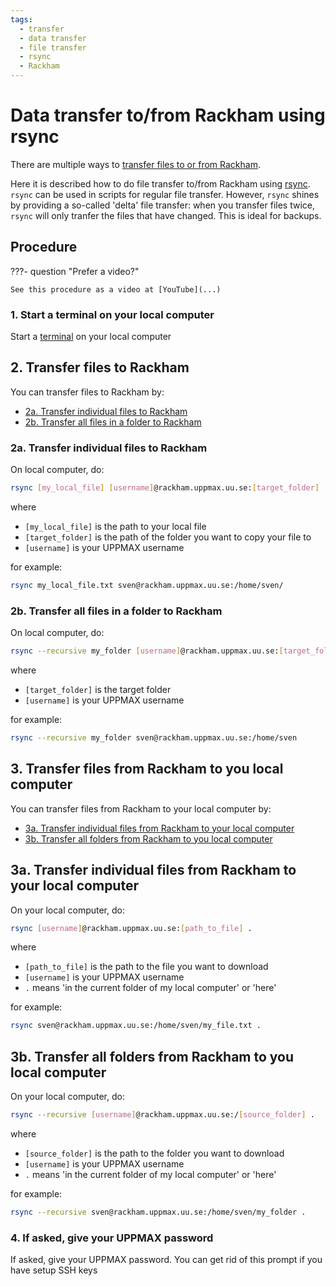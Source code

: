 ```yaml
---
tags:
  - transfer
  - data transfer
  - file transfer
  - rsync
  - Rackham
---
```


# Data transfer to/from Rackham using rsync

There are multiple ways to [transfer files to or from Rackham](../cluster_guides/transfer_rackham.md).

Here it is described how to do file transfer to/from Rackham
using [rsync](../software/rsync.md).
`rsync` can be used in scripts for regular file transfer.
However, `rsync` shines by providing a so-called 'delta' file transfer:
when you transfer files twice, `rsync` will only tranfer the files that have
changed. This is ideal for backups.

## Procedure

???- question "Prefer a video?"

    See this procedure as a video at [YouTube](...)

### 1. Start a terminal on your local computer

Start a [terminal](../software/terminal.md) on your local computer

## 2. Transfer files to Rackham

You can transfer files to Rackham by:

- [2a. Transfer individual files to Rackham](#2a-transfer-individual-files-to-rackham)
- [2b. Transfer all files in a folder to Rackham](#2b-transfer-all-files-in-a-folder-to-rackham)

### 2a. Transfer individual files to Rackham

On local computer, do:

```bash
rsync [my_local_file] [username]@rackham.uppmax.uu.se:[target_folder]
```

where

- `[my_local_file]` is the path to your local file
- `[target_folder]` is the path of the folder you want to copy your file to
- `[username]` is your UPPMAX username

for example:

```bash
rsync my_local_file.txt sven@rackham.uppmax.uu.se:/home/sven/
```

### 2b. Transfer all files in a folder to Rackham

On local computer, do:

```bash
rsync --recursive my_folder [username]@rackham.uppmax.uu.se:[target_folder]
```

where

- `[target_folder]` is the target folder  
- `[username]` is your UPPMAX username

for example:

```bash
rsync --recursive my_folder sven@rackham.uppmax.uu.se:/home/sven
```

## 3. Transfer files from Rackham to you local computer

You can transfer files from Rackham to your local computer by:

- [3a. Transfer individual files from Rackham to your local computer](#3a-transfer-individual-files-from-rackham-to-your-local-computer)
- [3b. Transfer all folders from Rackham to you local computer](#3b-transfer-all-folders-from-rackham-to-you-local-computer)

## 3a. Transfer individual files from Rackham to your local computer

On your local computer, do:

```bash
rsync [username]@rackham.uppmax.uu.se:[path_to_file] .
```

where

- `[path_to_file]` is the path to the file you want to download
- `[username]` is your UPPMAX username
- `.` means 'in the current folder of my local computer' or 'here'

for example:

```bash
rsync sven@rackham.uppmax.uu.se:/home/sven/my_file.txt .
```

## 3b. Transfer all folders from Rackham to you local computer

On your local computer, do:

```bash
rsync --recursive [username]@rackham.uppmax.uu.se:/[source_folder] .
```

where

- `[source_folder]` is the path to the folder you want to download
- `[username]` is your UPPMAX username
- `.` means 'in the current folder of my local computer' or 'here'

for example:

```bash
rsync --recursive sven@rackham.uppmax.uu.se:/home/sven/my_folder .
```

### 4. If asked, give your UPPMAX password

If asked, give your UPPMAX password.
You can get rid of this prompt if you have setup SSH keys
